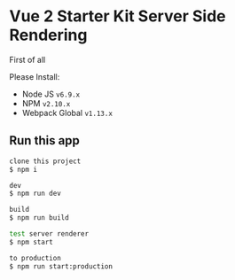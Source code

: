 # Vue 2 Starter Kit Server Side Rendering

First of all

Please Install:
- Node JS `v6.9.x`
- NPM `v2.10.x`
- Webpack Global `v1.13.x`

## Run this app

``` bash
clone this project
$ npm i

dev
$ npm run dev

build
$ npm run build

test server renderer
$ npm start

to production
$ npm run start:production
```
